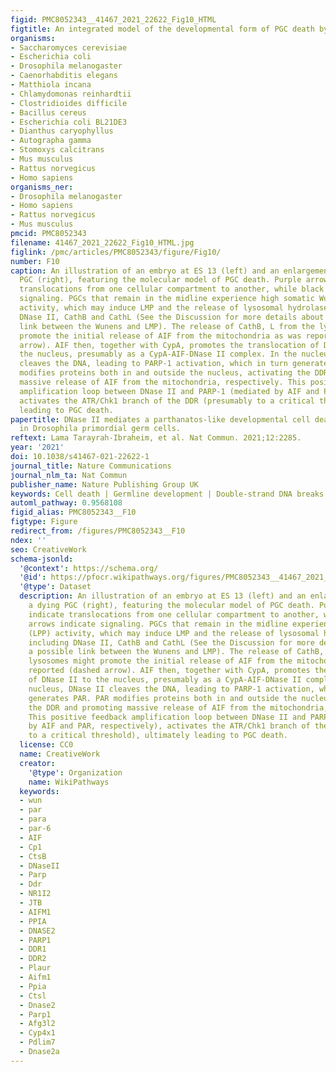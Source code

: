 ```yaml
---
figid: PMC8052343__41467_2021_22622_Fig10_HTML
figtitle: An integrated model of the developmental form of PGC death by parthanatos
organisms:
- Saccharomyces cerevisiae
- Escherichia coli
- Drosophila melanogaster
- Caenorhabditis elegans
- Matthiola incana
- Chlamydomonas reinhardtii
- Clostridioides difficile
- Bacillus cereus
- Escherichia coli BL21DE3
- Dianthus caryophyllus
- Autographa gamma
- Stomoxys calcitrans
- Mus musculus
- Rattus norvegicus
- Homo sapiens
organisms_ner:
- Drosophila melanogaster
- Homo sapiens
- Rattus norvegicus
- Mus musculus
pmcid: PMC8052343
filename: 41467_2021_22622_Fig10_HTML.jpg
figlink: /pmc/articles/PMC8052343/figure/Fig10/
number: F10
caption: An illustration of an embryo at ES 13 (left) and an enlargement of a dying
  PGC (right), featuring the molecular model of PGC death. Purple arrows indicate
  translocations from one cellular compartment to another, while black arrows indicate
  signaling. PGCs that remain in the midline experience high somatic Wunens (LPP)
  activity, which may induce LMP and the release of lysosomal hydrolases, including
  DNase II, CathB and CathL (See the Discussion for more details about a possible
  link between the Wunens and LMP). The release of CathB, L from the lysosomes might
  promote the initial release of AIF from the mitochondria as was reported (dashed
  arrow). AIF then, together with CypA, promotes the translocation of DNase II to
  the nucleus, presumably as a CypA-AIF-DNase II complex. In the nucleus, DNase II
  cleaves the DNA, leading to PARP-1 activation, which in turn generates PAR. PAR
  modifies proteins both in and outside the nucleus, activating the DDR and promoting
  massive release of AIF from the mitochondria, respectively. This positive feedback
  amplification loop between DNase II and PARP-1 (mediated by AIF and PAR, respectively),
  activates the ATR/Chk1 branch of the DDR (presumably to a critical threshold), ultimately
  leading to PGC death.
papertitle: DNase II mediates a parthanatos-like developmental cell death pathway
  in Drosophila primordial germ cells.
reftext: Lama Tarayrah-Ibraheim, et al. Nat Commun. 2021;12:2285.
year: '2021'
doi: 10.1038/s41467-021-22622-1
journal_title: Nature Communications
journal_nlm_ta: Nat Commun
publisher_name: Nature Publishing Group UK
keywords: Cell death | Germline development | Double-strand DNA breaks
automl_pathway: 0.9568108
figid_alias: PMC8052343__F10
figtype: Figure
redirect_from: /figures/PMC8052343__F10
ndex: ''
seo: CreativeWork
schema-jsonld:
  '@context': https://schema.org/
  '@id': https://pfocr.wikipathways.org/figures/PMC8052343__41467_2021_22622_Fig10_HTML.html
  '@type': Dataset
  description: An illustration of an embryo at ES 13 (left) and an enlargement of
    a dying PGC (right), featuring the molecular model of PGC death. Purple arrows
    indicate translocations from one cellular compartment to another, while black
    arrows indicate signaling. PGCs that remain in the midline experience high somatic Wunens
    (LPP) activity, which may induce LMP and the release of lysosomal hydrolases,
    including DNase II, CathB and CathL (See the Discussion for more details about
    a possible link between the Wunens and LMP). The release of CathB, L from the
    lysosomes might promote the initial release of AIF from the mitochondria as was
    reported (dashed arrow). AIF then, together with CypA, promotes the translocation
    of DNase II to the nucleus, presumably as a CypA-AIF-DNase II complex. In the
    nucleus, DNase II cleaves the DNA, leading to PARP-1 activation, which in turn
    generates PAR. PAR modifies proteins both in and outside the nucleus, activating
    the DDR and promoting massive release of AIF from the mitochondria, respectively.
    This positive feedback amplification loop between DNase II and PARP-1 (mediated
    by AIF and PAR, respectively), activates the ATR/Chk1 branch of the DDR (presumably
    to a critical threshold), ultimately leading to PGC death.
  license: CC0
  name: CreativeWork
  creator:
    '@type': Organization
    name: WikiPathways
  keywords:
  - wun
  - par
  - para
  - par-6
  - AIF
  - Cp1
  - CtsB
  - DNaseII
  - Parp
  - Ddr
  - NR1I2
  - JTB
  - AIFM1
  - PPIA
  - DNASE2
  - PARP1
  - DDR1
  - DDR2
  - Plaur
  - Aifm1
  - Ppia
  - Ctsl
  - Dnase2
  - Parp1
  - Afg3l2
  - Cyp4x1
  - Pdlim7
  - Dnase2a
---
```

